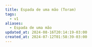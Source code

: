 ```yaml
---
title: Espada de uma mão (Toram)
tags:
  - v1
aliases:
  - Espada de uma mão
updated_at: 2024-08-16T20:14:19-03:00
created_at: 2024-07-12T01:58:39-03:00
---
```


